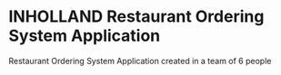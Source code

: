 # INHOLLAND Restaurant Ordering System Application

Restaurant Ordering System Application created in a team of 6 people
